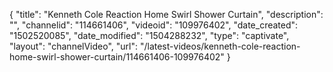 {
    "title": "Kenneth Cole Reaction Home Swirl Shower Curtain",
    "description": "",
    "channelid": "114661406",
    "videoid": "109976402",
    "date_created": "1502520085",
    "date_modified": "1504288232",
    "type": "captivate",
    "layout": "channelVideo",
    "url": "\/latest-videos\/kenneth-cole-reaction-home-swirl-shower-curtain\/114661406-109976402"
}